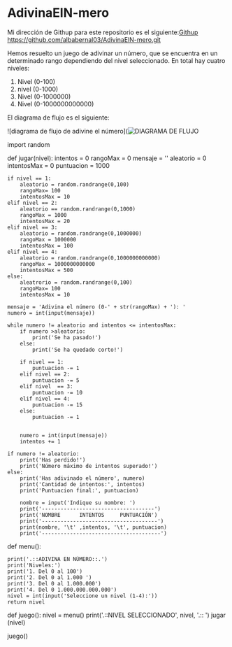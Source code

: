 # AdivinaElN-mero


Mi dirección de Githup para este repositorio es el siguiente:[Githup](https://github.com/albabernal03/AdivinaElN-mero.git)
https://github.com/albabernal03/AdivinaElN-mero.git

Hemos resuelto un juego de adivinar un número, que se encuentra en un determinado rango dependiendo del nivel seleccionado. En total hay cuatro niveles:
1. Nivel (0-100) 
2. nivel (0-1000)
3. Nivel (0-1000000)
4. Nivel (0-1000000000000)

El diagrama de flujo es el siguiente:

![diagrama de flujo de adivine el número](![DIAGRAMA DE FLUJO](https://user-images.githubusercontent.com/91721875/141657773-eefa258c-38dd-4c2a-9db6-aad4826eb70d.jpg)

import random 

def jugar(nivel):
    intentos = 0 
    rangoMax = 0
    mensaje = ''
    aleatorio = 0
    intentosMax = 0
    puntuacion = 1000

    if nivel == 1:
        aleatorio = random.randrange(0,100)
        rangoMax= 100
        intentosMax = 10
    elif nivel == 2:
        aleatorio == random.randrange(0,1000)
        rangoMax = 1000
        intentosMax = 20
    elif nivel == 3:
        aleatorio = random.randrange(0,1000000)
        rangoMax = 1000000
        intentosMax = 100
    elif nivel == 4:
        aleatorio = random.randrange(0,1000000000000)
        rangoMax = 1000000000000
        intentosMax = 500
    else:
        aleatrorio = random.randrange(0,100)
        rangoMax= 100
        intentosMax = 10
    
    mensaje = 'Adivina el número (0-' + str(rangoMax) + '): '
    numero = int(input(mensaje))

    while numero != aleatorio and intentos <= intentosMax:
        if numero >aleatorio:
            print('Se ha pasado!')
        else:
            print('Se ha quedado corto!')

        if nivel == 1:
            puntuacion -= 1
        elif nivel == 2:
            puntuacion -= 5
        elif nivel  == 3:
            puntuacion -= 10
        elif nivel == 4:
            puntuacion -= 15
        else:
            puntuacion -= 1
        
        
        numero = int(input(mensaje))
        intentos += 1
    
    if numero != aleatorio:
        print('Has perdido!')
        print('Número máximo de intentos superado!')
    else:
        print('Has adivinado el número', numero)
        print('Cantidad de intentos:', intentos)
        print('Puntuacion final:', puntuacion)

        nombre = input('Indique su nombre: ')
        print('------------------------------------')
        print('NOMBRE      INTENTOS     PUNTUACIÓN')
        print('-------------------------------------')
        print(nombre, '\t' ,intentos, '\t', puntuacion)
        print('--------------------------------------')



def menu():

    print('.::ADIVINA EN NÚMERO::.')
    print('Niveles:')
    print('1. Del 0 al 100')
    print('2. Del 0 al 1.000 ')
    print('3. Del 0 al 1.000.000')
    print('4. Del 0 1.000.000.000.000')
    nivel = int(input('Seleccione un nivel (1-4):'))
    return nivel

def juego():
    nivel = menu()
    print('.::NIVEL SELECCIONADO', nivel, '.:: ')
    jugar (nivel)

juego()
